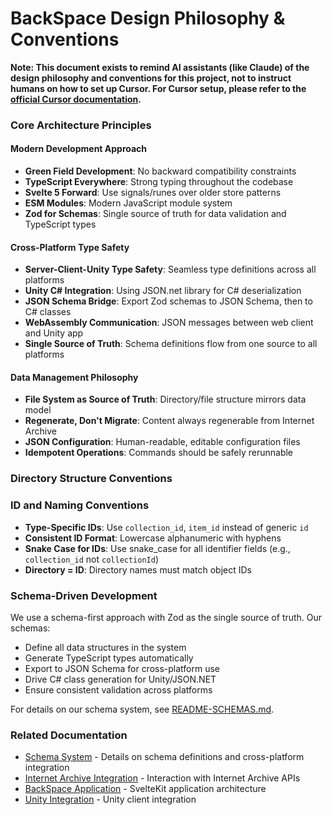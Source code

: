 # BackSpace Design Philosophy & Conventions

**Note: This document exists to remind AI assistants (like Claude) of the design philosophy and conventions for this project, not to instruct humans on how to set up Cursor. For Cursor setup, please refer to the [official Cursor documentation](https://cursor.sh/docs).**

### Core Architecture Principles

#### Modern Development Approach
- **Green Field Development**: No backward compatibility constraints
- **TypeScript Everywhere**: Strong typing throughout the codebase
- **Svelte 5 Forward**: Use signals/runes over older store patterns
- **ESM Modules**: Modern JavaScript module system
- **Zod for Schemas**: Single source of truth for data validation and TypeScript types

#### Cross-Platform Type Safety
- **Server-Client-Unity Type Safety**: Seamless type definitions across all platforms
- **Unity C# Integration**: Using JSON.net library for C# deserialization
- **JSON Schema Bridge**: Export Zod schemas to JSON Schema, then to C# classes
- **WebAssembly Communication**: JSON messages between web client and Unity app
- **Single Source of Truth**: Schema definitions flow from one source to all platforms

#### Data Management Philosophy
- **File System as Source of Truth**: Directory/file structure mirrors data model
- **Regenerate, Don't Migrate**: Content always regenerable from Internet Archive
- **JSON Configuration**: Human-readable, editable configuration files
- **Idempotent Operations**: Commands should be safely rerunnable

### Directory Structure Conventions

### ID and Naming Conventions

- **Type-Specific IDs**: Use `collection_id`, `item_id` instead of generic `id`
- **Consistent ID Format**: Lowercase alphanumeric with hyphens
- **Snake Case for IDs**: Use snake_case for all identifier fields (e.g., `collection_id` not `collectionId`)
- **Directory = ID**: Directory names must match object IDs 

### Schema-Driven Development

We use a schema-first approach with Zod as the single source of truth. Our schemas:

- Define all data structures in the system
- Generate TypeScript types automatically
- Export to JSON Schema for cross-platform use
- Drive C# class generation for Unity/JSON.NET
- Ensure consistent validation across platforms

For details on our schema system, see [README-SCHEMAS.md](./README-SCHEMAS.md).

### Related Documentation

- [Schema System](./README-SCHEMAS.md) - Details on schema definitions and cross-platform integration
- [Internet Archive Integration](./README-IA-INTEGRATION.md) - Interaction with Internet Archive APIs
- [BackSpace Application](./README-BACKSPACE.md) - SvelteKit application architecture
- [Unity Integration](./README-UNITY.md) - Unity client integration 